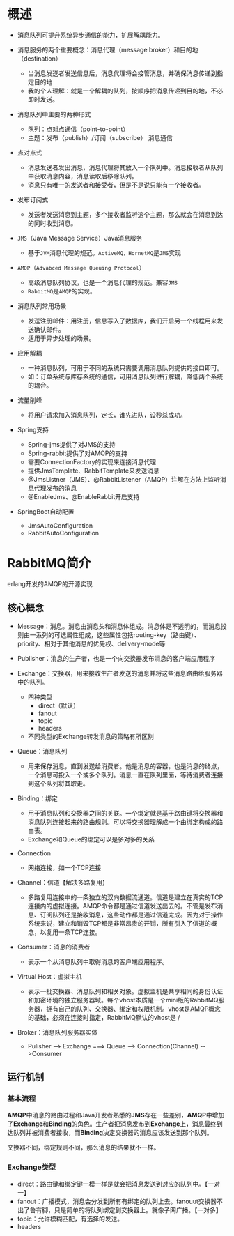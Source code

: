 # 概述

- 消息队列可提升系统异步通信的能力，扩展解耦能力。

- 消息服务的两个重要概念：消息代理（message broker）和目的地（destination）
  - 当消息发送者发送信息后，消息代理将会接管消息，并确保消息传递到指定目的地
  - 我的个人理解：就是一个解耦的队列，按顺序把消息传递到目的地，不必即时发送。

- 消息队列中主要的两种形式
  - 队列：点对点通信（point-to-point）
  - 主题：发布（publish）/订阅（subscribe） 消息通信
- 点对点式
  - 消息发送者发出消息，消息代理将其放入一个队列中。消息接收者从队列中获取消息内容，消息读取后移除队列。
  - 消息只有唯一的发送者和接受者，但是不是说只能有一个接收者。
- 发布订阅式
  - 发送者发送消息到主题，多个接收者监听这个主题，那么就会在消息到达的同时收到消息。
- `JMS`（Java Message Service）Java消息服务
  - 基于`JVM`消息代理的规范。`ActiveMQ，HornetMQ`是`JMS`实现
- `AMQP`（`Advabced Message Queuing Protocol`）
  - 高级消息队列协议，也是一个消息代理的规范。兼容`JMS`
  - `RabbitMQ`是`AMQP`的实现。

- 消息队列常用场景
  - 发送注册邮件：用注册，信息写入了数据库，我们开启另一个线程用来发送确认邮件。
  - 适用于异步处理的场景。
- 应用解耦
  - 一种消息队列，可用于不同的系统只需要调用消息队列提供的接口即可。
  - 如：订单系统与库存系统的通信，可用消息队列进行解耦，降低两个系统的耦合。

- 流量削峰
  - 将用户请求加入消息队列，定长，谁先进队，设秒杀成功。

- Spring支持
  - Spring-jms提供了对JMS的支持
  - Spring-rabbit提供了对AMQP的支持
  - 需要ConnectionFactory的实现来连接消息代理
  - 提供JmsTemplate、RabbitTemplate来发送消息
  - @JmsListner（JMS）、@RabbitListener（AMQP）注解在方法上监听消息代理发布的消息
  - @EnableJms、@EnableRabbit开启支持
- SpringBoot自动配置
  - JmsAutoConfiguration
  - RabbitAutoConfiguration

# RabbitMQ简介

erlang开发的AMQP的开源实现

## 核心概念

- Message：消息。消息由消息头和消息体组成。消息体是不透明的，而消息投则由一系列的可选属性组成，这些属性包括routing-key（路由键）、priority、相对于其他消息的优先权、delivery-mode等
- Publisher：消息的生产者，也是一个向交换器发布消息的客户端应用程序
- Exchange：交换器，用来接收生产者发送的消息并将这些消息路由给服务器中的队列。
  - 四种类型
    - direct（默认）
    - fanout
    - topic
    - headers
  - 不同类型的Exchange转发消息的策略有所区别
- Queue：消息队列
  - 用来保存消息，直到发送给消费者。他是消息的容器，也是消息的终点，一个消息可投入一个或多个队列。消息一直在队列里面，等待消费者连接到这个队列将其取走。
- Binding：绑定
  - 用于消息队列和交换器之间的关联。一个绑定就是基于路由键将交换器和消息队列连接起来的路由规则。可以将交换器理解成一个由绑定构成的路由表。
  - Exchange和Queue的绑定可以是多对多的关系
- Connection
  - 网络连接，如一个TCP连接
- Channel：信道【解决多路复用】
  - 多路复用连接中的一条独立的双向数据流通道。信道是建立在真实的TCP连接内的虚拟连接。AMQP命令都是通过信道发送出去的。不管是发布消息、订阅队列还是接收消息，这些动作都是通过信道完成。因为对于操作系统来说，建立和销毁TCP都是非常昂贵的开销，所有引入了信道的概念，以复用一条TCP连接。

- Consumer：消息的消费者
  - 表示一个从消息队列中取得消息的客户端应用程序。
- Virtual Host：虚拟主机
  - 表示一批交换器、消息队列和相关对象。虚拟主机是共享相同的身份认证和加密环境的独立服务器域。每个vhost本质是一个mini版的RabbitMQ服务器，拥有自己的队列、交换器、绑定和权限机制。vhost是AMQP概念的基础，必须在连接时指定，RabbitMQ默认的vhost是 /
- Broker：消息队列服务器实体
  - Pulisher --> Exchange ===> Queue --> Connection(Channel) -->Consumer

## 运行机制

### 基本流程

**AMQP**中消息的路由过程和Java开发者熟悉的**JMS**存在一些差别，**AMQP**中增加了**Exchange**和**Binding**的角色。生产者把消息发布到**Exchange**上，消息最终到达队列并被消费者接收，而**Binding**决定交换器的消息应该发送到那个队列。

交换器不同，绑定规则不同，那么消息的结果就不一样。

### Exchange类型

- direct：路由键和绑定键一模一样是就会把消息发送到对应的队列中。【一对一】
- fanout：广播模式，消息会分发到所有有绑定的队列上去。fanouut交换器不出了鲁有脚，只是简单的将队列绑定到交换器上。就像子网广播。【一对多】
- topic：允许模糊匹配，有选择的发送。
- headers

